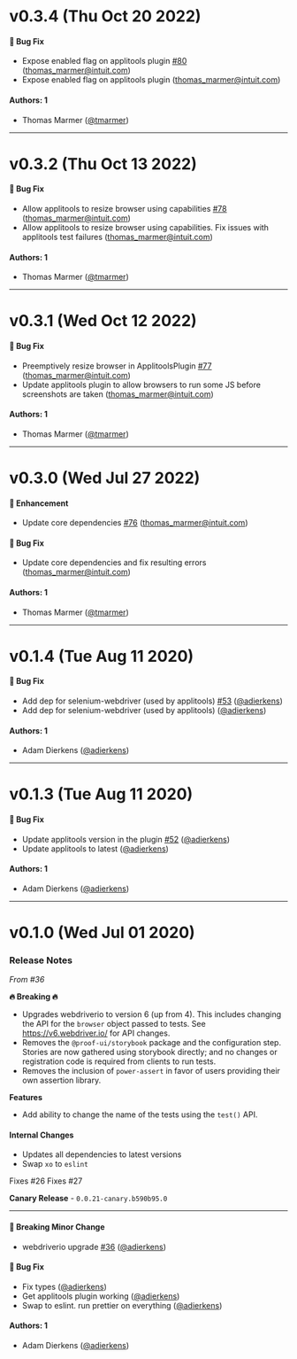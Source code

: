 # v0.3.4 (Thu Oct 20 2022)

#### 🐛 Bug Fix

- Expose enabled flag on applitools plugin [#80](https://github.com/intuit/proof/pull/80) (thomas_marmer@intuit.com)
- Expose enabled flag on applitools plugin (thomas_marmer@intuit.com)

#### Authors: 1

- Thomas Marmer ([@tmarmer](https://github.com/tmarmer))

---

# v0.3.2 (Thu Oct 13 2022)

#### 🐛 Bug Fix

- Allow applitools to resize browser using capabilities [#78](https://github.com/intuit/proof/pull/78) (thomas_marmer@intuit.com)
- Allow applitools to resize browser using capabilities. Fix issues with applitools test failures (thomas_marmer@intuit.com)

#### Authors: 1

- Thomas Marmer ([@tmarmer](https://github.com/tmarmer))

---

# v0.3.1 (Wed Oct 12 2022)

#### 🐛 Bug Fix

- Preemptively resize browser in ApplitoolsPlugin [#77](https://github.com/intuit/proof/pull/77) (thomas_marmer@intuit.com)
- Update applitools plugin to allow browsers to run some JS before screenshots are taken (thomas_marmer@intuit.com)

#### Authors: 1

- Thomas Marmer ([@tmarmer](https://github.com/tmarmer))

---

# v0.3.0 (Wed Jul 27 2022)

#### 🚀 Enhancement

- Update core dependencies [#76](https://github.com/intuit/proof/pull/76) (thomas_marmer@intuit.com)

#### 🐛 Bug Fix

- Update core dependencies and fix resulting errors (thomas_marmer@intuit.com)

#### Authors: 1

- Thomas Marmer ([@tmarmer](https://github.com/tmarmer))

---

# v0.1.4 (Tue Aug 11 2020)

#### 🐛 Bug Fix

- Add dep for selenium-webdriver (used by applitools) [#53](https://github.com/intuit/proof/pull/53) ([@adierkens](https://github.com/adierkens))
- Add dep for selenium-webdriver (used by applitools) ([@adierkens](https://github.com/adierkens))

#### Authors: 1

- Adam Dierkens ([@adierkens](https://github.com/adierkens))

---

# v0.1.3 (Tue Aug 11 2020)

#### 🐛 Bug Fix

- Update applitools version in the plugin [#52](https://github.com/intuit/proof/pull/52) ([@adierkens](https://github.com/adierkens))
- Update applitools to latest ([@adierkens](https://github.com/adierkens))

#### Authors: 1

- Adam Dierkens ([@adierkens](https://github.com/adierkens))

---

# v0.1.0 (Wed Jul 01 2020)

### Release Notes

_From #36_

**🔥 Breaking 🔥**
* Upgrades webdriverio to version 6 (up from 4). This includes changing the API for the `browser` object passed to tests. See https://v6.webdriver.io/ for API changes. 
* Removes the `@proof-ui/storybook` package and the configuration step. Stories are now gathered using storybook directly; and no changes or registration code is required from clients to run tests.
* Removes the inclusion of `power-assert` in favor of users providing their own assertion library. 

**Features**

* Add ability to change the name of the tests using the `test()` API. 


#### Internal Changes

- Updates all dependencies to latest versions
- Swap `xo` to `eslint`

Fixes #26 
Fixes #27

**Canary Release** - `0.0.21-canary.b590b95.0`

---

#### 🔨 Breaking Minor Change

- webdriverio upgrade [#36](https://github.com/intuit/proof/pull/36) ([@adierkens](https://github.com/adierkens))

#### 🐛 Bug Fix

- Fix types ([@adierkens](https://github.com/adierkens))
- Get applitools plugin working ([@adierkens](https://github.com/adierkens))
- Swap to eslint. run prettier on everything ([@adierkens](https://github.com/adierkens))

#### Authors: 1

- Adam Dierkens ([@adierkens](https://github.com/adierkens))

